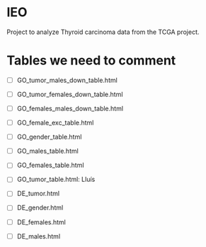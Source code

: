 # IEO
Project to analyze Thyroid carcinoma data from the TCGA project.

# Tables we need to comment

- [ ] GO_tumor_males_down_table.html
- [ ] GO_tumor_females_down_table.html
- [ ] GO_females_males_down_table.html
- [ ] GO_female_exc_table.html
- [ ] GO_gender_table.html
- [ ] GO_males_table.html
- [ ] GO_females_table.html
- [ ] GO_tumor_table.html:  Lluís

- [ ] DE_tumor.html
- [ ] DE_gender.html
- [ ] DE_females.html
- [ ] DE_males.html